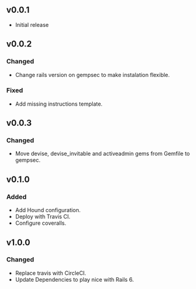 ## v0.0.1

* Initial release

## v0.0.2

### Changed

* Change rails version on gempsec to make instalation flexible.

### Fixed

* Add missing instructions template.

## v0.0.3

### Changed

* Move devise, devise_invitable and activeadmin gems from Gemfile to gempsec.

## v0.1.0

### Added

* Add Hound configuration.
* Deploy with Travis CI.
* Configure coveralls.

## v1.0.0
### Changed

- Replace travis with CircleCI.
- Update Dependencies to play nice with Rails 6.
